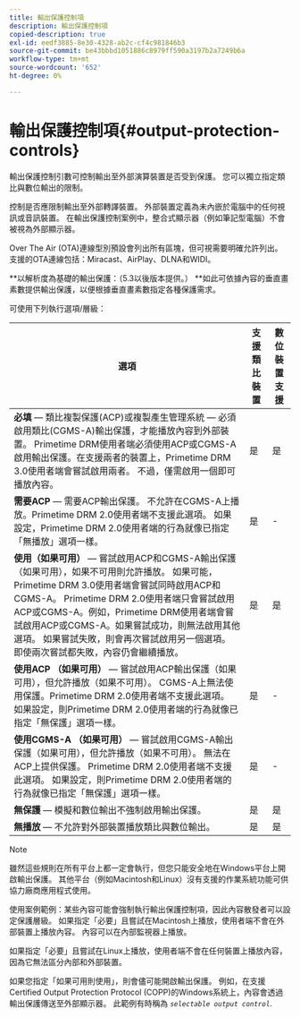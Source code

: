 ```yaml
---
title: 輸出保護控制項
description: 輸出保護控制項
copied-description: true
exl-id: eedf3885-8e30-4328-ab2c-cf4c981846b3
source-git-commit: be43bbbd1051886c8979ff590a3197b2a7249b6a
workflow-type: tm+mt
source-wordcount: '652'
ht-degree: 0%

---
```


# 輸出保護控制項{#output-protection-controls}

輸出保護控制引數可控制輸出至外部演算裝置是否受到保護。 您可以獨立指定類比與數位輸出的限制。

控制是否應限制輸出至外部轉譯裝置。 外部裝置定義為未內嵌於電腦中的任何視訊或音訊裝置。 在輸出保護控制案例中，整合式顯示器（例如筆記型電腦）不會被視為外部顯示器。

Over The Air (OTA)連線型別預設會列出所有區塊，但可視需要明確允許列出。 支援的OTA連線包括：Miracast、AirPlay、DLNA和WIDI。

**以解析度為基礎的輸出保護：（5.3以後版本提供。） **如此可依據內容的垂直畫素數提供輸出保護，以便根據垂直畫素數指定各種保護需求。

可使用下列執行選項/層級：

| 選項 | 支援類比裝置 | 數位裝置支援 |
|---|---|---|
| **必填**  — 類比複製保護(ACP)或複製產生管理系統 — 必須啟用類比(CGMS-A)輸出保護，才能播放內容到外部裝置。 Primetime DRM使用者端必須使用ACP或CGMS-A啟用輸出保護。在支援兩者的裝置上，Primetime DRM 3.0使用者端會嘗試啟用兩者。 不過，僅需啟用一個即可播放內容。 | 是 | 是 |
| **需要ACP**  — 需要ACP輸出保護。 不允許在CGMS-A上播放。Primetime DRM 2.0使用者端不支援此選項。 如果設定，Primetime DRM 2.0使用者端的行為就像已指定「無播放」選項一樣。 | 是 | - |
| **使用（如果可用）**  — 嘗試啟用ACP和CGMS-A輸出保護（如果可用），如果不可用則允許播放。 如果可能，Primetime DRM 3.0使用者端會嘗試同時啟用ACP和CGMS-A。 Primetime DRM 2.0使用者端只會嘗試啟用ACP或CGMS-A。例如，Primetime DRM使用者端會嘗試啟用ACP或CGMS-A。如果嘗試成功，則無法啟用其他選項。 如果嘗試失敗，則會再次嘗試啟用另一個選項。 即使兩次嘗試都失敗，內容仍會繼續播放。 | 是 | 是 |
| **使用ACP （如果可用）**  — 嘗試啟用ACP輸出保護（如果可用），但允許播放（如果不可用）。 CGMS-A上無法使用保護。Primetime DRM 2.0使用者端不支援此選項。 如果設定，則Primetime DRM 2.0使用者端的行為就像已指定「無保護」選項一樣。 | 是 | - |
| **使用CGMS-A （如果可用）** — 嘗試啟用CGMS-A輸出保護（如果可用），但允許播放（如果不可用）。 無法在ACP上提供保護。 Primetime DRM 2.0使用者端不支援此選項。 如果設定，則Primetime DRM 2.0使用者端的行為就像已指定「無保護」選項一樣。 | 是 | - |
| **無保護**  — 模擬和數位輸出不強制啟用輸出保護。 | 是 | 是 |
| **無播放**  — 不允許對外部裝置播放類比與數位輸出。 | 是 | 是 |

>[!NOTE]
>
>雖然這些規則在所有平台上都一定會執行，但您只能安全地在Windows平台上開啟輸出保護。 其他平台（例如Macintosh和Linux）沒有支援的作業系統功能可供協力廠商應用程式使用。

使用案例範例：某些內容可能會強制執行輸出保護控制項，因此內容散發者可以設定保護層級。 如果指定「必要」且嘗試在Macintosh上播放，使用者端不會在外部裝置上播放內容。 內容可以在內部監視器上播放。

如果指定「必要」且嘗試在Linux上播放，使用者端不會在任何裝置上播放內容，因為它無法區分內部和外部裝置。

如果您指定「如果可用則使用」，則會儘可能開啟輸出保護。 例如，在支援Certified Output Protection Protocol (COPP)的Windows系統上，內容會透過輸出保護傳送至外部顯示器。 此範例有時稱為 *`selectable output control`*.
